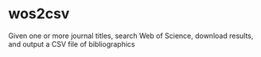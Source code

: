 # wos2csv
Given one or more journal titles, search Web of Science, download results, and output a CSV file of bibliographics
